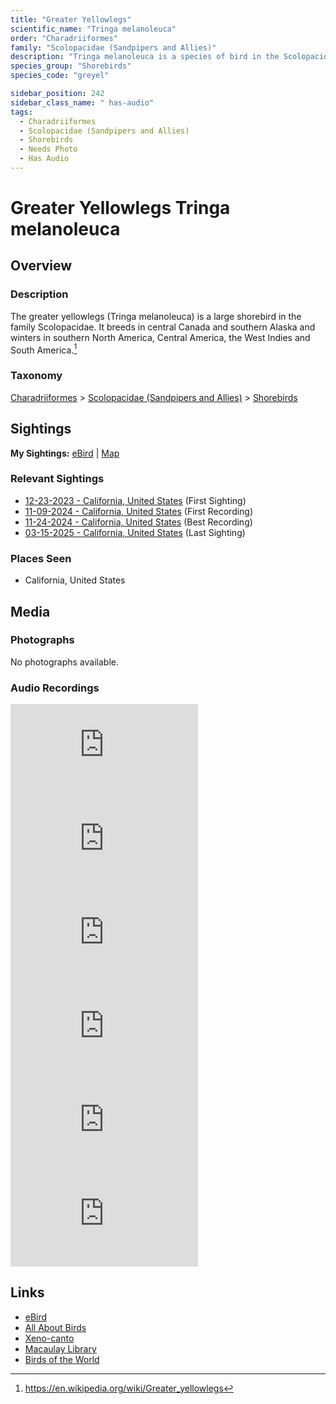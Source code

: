 ```yaml
---
title: "Greater Yellowlegs"
scientific_name: "Tringa melanoleuca"
order: "Charadriiformes"
family: "Scolopacidae (Sandpipers and Allies)"
description: "Tringa melanoleuca is a species of bird in the Scolopacidae (Sandpipers and Allies) family. It has been observed 15 times. It has been recorded."
species_group: "Shorebirds"
species_code: "greyel"

sidebar_position: 242
sidebar_class_name: " has-audio"
tags: 
  - Charadriiformes
  - Scolopacidae (Sandpipers and Allies)
  - Shorebirds
  - Needs Photo
  - Has Audio
---
```


# Greater Yellowlegs <span className='sci_name'>Tringa melanoleuca</span>

## Overview

### Description
The greater yellowlegs (Tringa melanoleuca) is a large shorebird in the family Scolopacidae. It breeds in central Canada and southern Alaska and winters in southern North America, Central America, the West Indies and South America.[^1]

[^1]: https://en.wikipedia.org/wiki/Greater_yellowlegs

### Taxonomy
[Charadriiformes](/tags/charadriiformes) > [Scolopacidae (Sandpipers and Allies)](/tags/scolopacidae-sandpipers-and-allies) > [Shorebirds](/tags/shorebirds)


## Sightings

**My Sightings:** [eBird](https://ebird.org/lifelist?r=world&time=life&spp=greyel) | [Map](/map?species_code=greyel)

### Relevant Sightings

* [12-23-2023 - California, United States](https://ebird.org/checklist/S157058117) (First Sighting)
* [11-09-2024 - California, United States](https://ebird.org/checklist/S202974271) (First Recording)
* [11-24-2024 - California, United States](https://ebird.org/checklist/S203486069) (Best Recording)
* [03-15-2025 - California, United States](https://ebird.org/checklist/S218683432) (Last Sighting)

### Places Seen

* California, United States



## Media
### Photographs
No photographs available.

### Audio Recordings
<iframe className="audio_iframe" src="https://macaulaylibrary.org/asset/626557653/embed" frameBorder="0" allowFullScreen></iframe>
<iframe className="audio_iframe" src="https://macaulaylibrary.org/asset/626618150/embed" frameBorder="0" allowFullScreen></iframe>
<iframe className="audio_iframe" src="https://macaulaylibrary.org/asset/626684975/embed" frameBorder="0" allowFullScreen></iframe>
<iframe className="audio_iframe" src="https://macaulaylibrary.org/asset/626684976/embed" frameBorder="0" allowFullScreen></iframe>
<iframe className="audio_iframe" src="https://macaulaylibrary.org/asset/626917174/embed" frameBorder="0" allowFullScreen></iframe>
<iframe className="audio_iframe" src="https://macaulaylibrary.org/asset/626917175/embed" frameBorder="0" allowFullScreen></iframe>

## Links
* [eBird](https://ebird.org/species/greyel) 
* [All About Birds](https://www.allaboutbirds.org/guide/greyel) 
* [Xeno-canto](https://www.xeno-canto.org/species/tringa-melanoleuca) 
* [Macaulay Library](https://search.macaulaylibrary.org/catalog?taxonCode=greyel&sort=rating_rank_desc)
* [Birds of the World](https://birdsoftheworld.org/bow/species/greyel)
